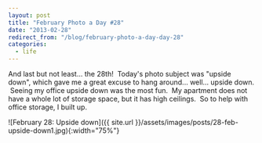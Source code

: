 ```yaml
---
layout: post
title: "February Photo a Day #28"
date: "2013-02-28"
redirect_from: "/blog/february-photo-a-day-day-28"
categories:
  - life
---
```


And last but not least... the 28th!  Today's photo subject was "upside down", which gave me a great excuse to hang around... well... upside down.  Seeing my office upside down was the most fun.  My apartment does not have a whole lot of storage space, but it has high ceilings.  So to help with office storage, I built up.

![February 28: Upside down]({{ site.url }}/assets/images/posts/28-feb-upside-down1.jpg){:width="75%"}
